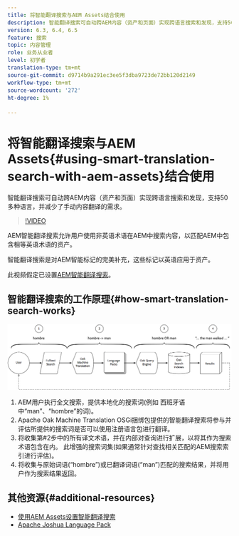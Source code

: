 ```yaml
---
title: 将智能翻译搜索与AEM Assets结合使用
description: 智能翻译搜索可自动跨AEM内容（资产和页面）实现跨语言搜索和发现，支持50多种语言，并减少了手动内容翻译的需求。
version: 6.3, 6.4, 6.5
feature: 搜索
topic: 内容管理
role: 业务从业者
level: 初学者
translation-type: tm+mt
source-git-commit: d9714b9a291ec3ee5f3dba9723de72bb120d2149
workflow-type: tm+mt
source-wordcount: '272'
ht-degree: 1%

---
```



# 将智能翻译搜索与AEM Assets{#using-smart-translation-search-with-aem-assets}结合使用

智能翻译搜索可自动跨AEM内容（资产和页面）实现跨语言搜索和发现，支持50多种语言，并减少了手动内容翻译的需求。

>[!VIDEO](https://video.tv.adobe.com/v/21297/?quality=9&learn=on)

AEM智能翻译搜索允许用户使用非英语术语在AEM中搜索内容，以匹配AEM中包含相等英语术语的资产。

智能翻译搜索是对AEM智能标记的完美补充，这些标记以英语应用于资产。

此视频假定已设置[AEM智能翻译搜索](smart-translation-search-technical-video-setup.md)。

## 智能翻译搜索的工作原理{#how-smart-translation-search-works}

![智能翻译搜索流程图](assets/smart-translation-search-flow.png)

1. AEM用户执行全文搜索，提供本地化的搜索词(例如 西班牙语中“man”、“hombre”的词)。
2. Apache Oak Machine Translation OSGi捆绑包提供的智能翻译搜索将参与并评估所提供的搜索词是否可以使用注册语言包进行翻译。
3. 将收集第#2步中的所有译文术语，并在内部对查询进行扩展，以将其作为搜索术语包含在内。 此增强的搜索词集(如果通常针对查找相关匹配的AEM搜索索引进行评估)。
4. 将收集与原始词语(“hombre”)或已翻译词语(“man”)匹配的搜索结果，并将用户作为搜索结果返回。

## 其他资源{#additional-resources}

* [使用AEM Assets设置智能翻译搜索](smart-translation-search-technical-video-setup.md)
* [Apache Joshua Language Pack](https://cwiki.apache.org/confluence/display/JOSHUA/Language+Packs)